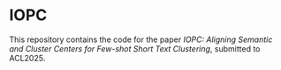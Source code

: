 # IOPC
This repository contains the code for the paper _IOPC: Aligning Semantic and Cluster Centers for Few-shot Short Text Clustering_, submitted to ACL2025.
